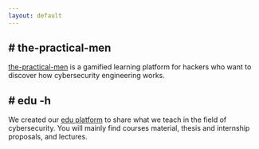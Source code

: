 ```yaml
---
layout: default
---
```


<div class="row t-margin">
  <div class="col-10 col-sm-11">
    <h2 class="m-research-title">
      # the-practical-men
    </h2>
  </div>
</div>
<div class="row res-sec">
  <div class="col-12">
    <p class="desc-margin m-research-text">
      <a href="https://www.thepracticalmen.com" target="blank">the-practical-men</a>
      is a gamified learning platform for hackers who want to discover how cybersecurity engineering works. <br>
    </p>      
  </div>
</div>

<div class="row t-margin">
  <div class="col-10 col-sm-11">
    <h2 class="m-research-title">
      # edu -h
    </h2>
  </div>
</div>
<div class="row res-sec">
  <div class="col-12">
    <p class="desc-margin m-research-text">
      We created our
      <a href="https://edu.v-research.it" target="blank">edu platform</a>
      to share what we teach in the field of cybersecurity. You will mainly find courses material, thesis and internship proposals, and lectures. <br>
    </p>
  </div>
</div>
